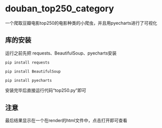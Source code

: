 # douban_top250_category
一个爬取豆瓣电影top250的电影种类的小爬虫，并且用pyecharts进行了可视化

## 库的安装
运行之前先把 requests、BeautifulSoup、pyecharts安装

```python
pip install requests

pip install BeautifulSoup

pip install pyecharts
```

安装完毕后直接运行代码“top250.py”即可

## 注意
最后结果显示在一个在render的html文件中，点击打开即可查看
